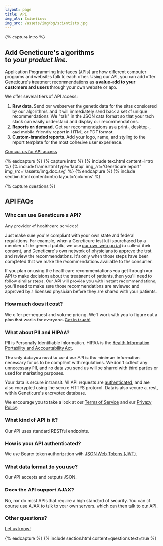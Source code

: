 ```yaml
---
layout: page
title: API
img_alt: Scientists
img_src: /assets/img/bg/scientists.jpg
---
```


{% capture intro %}
## Add Geneticure's algorithms<br>to _your product line._

Application Programming Interfaces (APIs) are how different computer programs and websites talk to each other. Using our API, you can add offer Geneticure's treatment recommendations as **a value-add to your customers and users** through your own website or app.

We offer several tiers of API access:

1. **Raw data.** Send our webserver the genetic data for the sites considered by our algorithms, and it will immediately send back a set of unique recommendations. We "talk" in the JSON data format so that your tech stack can easily understand and display our recommendations.
1. **Reports on demand.** Get our recommendations as a print-, desktop-, and mobile-friendly report in HTML or PDF format.
1. **Custom-branded reports.** Add your logo, name, and styling to the report template for the most cohesive user experience.

<a class="button button--high" href="https://gcedev.herokuapp.com/contact">Contact us for API access</a>

{% endcapture %}
{% capture intro %}
  {% include text.html content=intro %}
  {% include frame.html type='laptop' img_alt='Geneticure report' img_src='/assets/img/doc.svg' %}
{% endcapture %}
{% include section.html content=intro layout='columns' %}

{% capture questions %}
## API FAQs

### Who can use Geneticure's API?

Any provider of healthcare services!

Just make sure you're compliant with your own state and federal regulations. For example, when a Geneticure test kit is purchased by a member of the general public, we use [our own web portal](https://gcedev.herokuapp.com) to collect their consent, and Geneticure's own network of physicians to approve the test and review the recommendations. It's only when those steps have been completed that we make the recommendations available to the consumer.

If you plan on using the healthcare recommendations you get through our API to make decisions about the treatment of patients, then you'll need to follow similar steps. Our API will provide you with instant recommendations; you'll need to make sure those recommendations are reviewed and approved by a licensed physician before they are shared with your patients.

### How much does it cost?

We offer per-request and volume pricing. We'll work with you to figure out a plan that works for everyone. <A href="https://gcedev.herokuapp.com/contact">Get in touch!</a>

### What about PII and HIPAA?

PII is Personally Identifiable Information. HIPAA is the [Health Information Portability and Accountability Act](https://www.hhs.gov/hipaa).

The only data you need to send our API is the minimum information necessary for us to be compliant with regulations. We don't collect any unnecessary PII, and no data you send us will be shared with third parties or used for marketing purposes.

Your data is secure in transit. All API requests are [authenticated](#how-is-your-api-authenticated), and are also encrypted using the secure HTTPS protocol. Data is also secure at rest, within Geneticure's encrypted database.

We encourage you to take a look at our [Terms of Service](/terms) and our [Privacy Policy](/privacy).

### What kind of API is it?

Our API uses standard RESTful endpoints.

### How is your API authenticated?

We use Bearer token authorization with [JSON Web Tokens (JWT)](https://jwt.io/).

### What data format do you use?

Our API accepts and outputs JSON.

### Does the API support AJAX?

No, nor do most APIs that require a high standard of security. You can of course use AJAX to talk to your own servers, which can then talk to our API.

### Other questions?

[Let us know!](https://gcedev.herokuapp.com/contact)

{% endcapture %}
{% include section.html content=questions text=true %}
